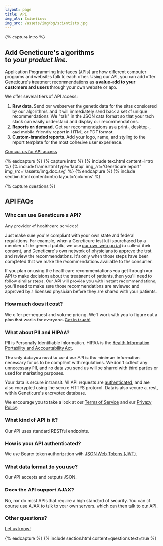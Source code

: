 ```yaml
---
layout: page
title: API
img_alt: Scientists
img_src: /assets/img/bg/scientists.jpg
---
```


{% capture intro %}
## Add Geneticure's algorithms<br>to _your product line._

Application Programming Interfaces (APIs) are how different computer programs and websites talk to each other. Using our API, you can add offer Geneticure's treatment recommendations as **a value-add to your customers and users** through your own website or app.

We offer several tiers of API access:

1. **Raw data.** Send our webserver the genetic data for the sites considered by our algorithms, and it will immediately send back a set of unique recommendations. We "talk" in the JSON data format so that your tech stack can easily understand and display our recommendations.
1. **Reports on demand.** Get our recommendations as a print-, desktop-, and mobile-friendly report in HTML or PDF format.
1. **Custom-branded reports.** Add your logo, name, and styling to the report template for the most cohesive user experience.

<a class="button button--high" href="https://gcedev.herokuapp.com/contact">Contact us for API access</a>

{% endcapture %}
{% capture intro %}
  {% include text.html content=intro %}
  {% include frame.html type='laptop' img_alt='Geneticure report' img_src='/assets/img/doc.svg' %}
{% endcapture %}
{% include section.html content=intro layout='columns' %}

{% capture questions %}
## API FAQs

### Who can use Geneticure's API?

Any provider of healthcare services!

Just make sure you're compliant with your own state and federal regulations. For example, when a Geneticure test kit is purchased by a member of the general public, we use [our own web portal](https://gcedev.herokuapp.com) to collect their consent, and Geneticure's own network of physicians to approve the test and review the recommendations. It's only when those steps have been completed that we make the recommendations available to the consumer.

If you plan on using the healthcare recommendations you get through our API to make decisions about the treatment of patients, then you'll need to follow similar steps. Our API will provide you with instant recommendations; you'll need to make sure those recommendations are reviewed and approved by a licensed physician before they are shared with your patients.

### How much does it cost?

We offer per-request and volume pricing. We'll work with you to figure out a plan that works for everyone. <A href="https://gcedev.herokuapp.com/contact">Get in touch!</a>

### What about PII and HIPAA?

PII is Personally Identifiable Information. HIPAA is the [Health Information Portability and Accountability Act](https://www.hhs.gov/hipaa).

The only data you need to send our API is the minimum information necessary for us to be compliant with regulations. We don't collect any unnecessary PII, and no data you send us will be shared with third parties or used for marketing purposes.

Your data is secure in transit. All API requests are [authenticated](#how-is-your-api-authenticated), and are also encrypted using the secure HTTPS protocol. Data is also secure at rest, within Geneticure's encrypted database.

We encourage you to take a look at our [Terms of Service](/terms) and our [Privacy Policy](/privacy).

### What kind of API is it?

Our API uses standard RESTful endpoints.

### How is your API authenticated?

We use Bearer token authorization with [JSON Web Tokens (JWT)](https://jwt.io/).

### What data format do you use?

Our API accepts and outputs JSON.

### Does the API support AJAX?

No, nor do most APIs that require a high standard of security. You can of course use AJAX to talk to your own servers, which can then talk to our API.

### Other questions?

[Let us know!](https://gcedev.herokuapp.com/contact)

{% endcapture %}
{% include section.html content=questions text=true %}
